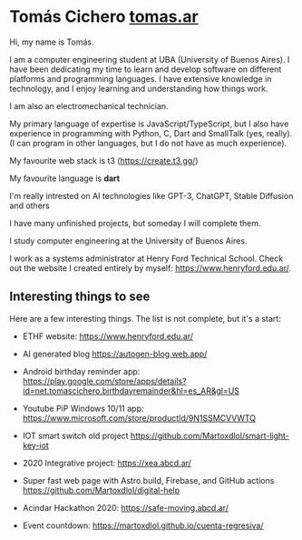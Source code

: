 # Tomás Cichero [tomas.ar](https://tomas.ar)
Hi, my name is Tomás.

I am a computer engineering student at UBA (University of Buenos Aires). I have been dedicating my time to learn and develop software on different platforms and programming languages. I have extensive knowledge in technology, and I enjoy learning and understanding how things work.

I am also an electromechanical technician.

My primary language of expertise is JavaScript/TypeScript, but I also have experience in programming with Python, C, Dart and SmallTalk (yes, really). (I can program in other languages, but I do not have as much experience).

My favourite web stack is t3 (https://create.t3.gg/)

My favourite language is **dart**

I'm really intrested on AI technologies like GPT-3, ChatGPT, Stable Diffusion and others

I have many unfinished projects, but someday I will complete them.

I study computer engineering at the University of Buenos Aires.

I work as a systems administrator at Henry Ford Technical School. Check out the website I created entirely by myself: https://www.henryford.edu.ar/.

## Interesting things to see

Here are a few interesting things. The list is not complete, but it's a start:

 - ETHF website: https://www.henryford.edu.ar/
 
 - AI generated blog https://autogen-blog.web.app/

 - Android birthday reminder app: https://play.google.com/store/apps/details?id=net.tomascichero.birthdayremainder&hl=es_AR&gl=US

 - Youtube PiP Windows 10/11 app: https://www.microsoft.com/store/productId/9N1SSMCVVWTQ

 - IOT smart switch old project https://github.com/Martoxdlol/smart-light-key-iot

 - 2020 Integrative project: https://xea.abcd.ar/
 
 - Super fast web page with Astro.build, Firebase, and GitHub actions https://github.com/Martoxdlol/digital-help

 - Acindar Hackathon 2020: https://safe-moving.abcd.ar/

 - Event countdown: https://martoxdlol.github.io/cuenta-regresiva/
